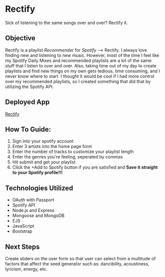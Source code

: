 # Rectify
Sick of listening to the same songs over and over? Rectify it.

## Objective 
Rectify is a playlist *Recommender* for *Spotify* --> Rectify. I always love finding new and listening to new music. However, most of the time I feel like my Spotify Daily Mixes and recommended playlists are a lot of the same stuff that I listen to over and over. Also, taking time out of my day to create playlists and find new things on my own gets tedious, time consuming,  and I never know where to start. I thought it would be cool if I had more control over my recommended playlists, so I created something that did that by utilizing the Spotify API.

## Deployed App
[Rectify](https://rectify-playlist-builder.herokuapp.com/)

## How To Guide:
1. Sign into your spotify account
2. Enter 3 artists into the home page form
3. Enter the number of tracks to customize your playlist length
4. Enter the genres you're feeling, seperated by commas
5. Hit submit and get your playlist
6. Click the +Add to Spotify button if you are satisfied and **Save it straight to your Spotify profile!!!**

## Technologies Utilized
* OAuth with Passport
* Spotify API
* Node.js and Express
* Mongoose and MongoDB
* EJS
* JavaScript
* Bootstrap

## Next Steps
Create sliders on the user form so that user can select from a multitude of factors that affect the seed generator such as: dancibility, acoustiness, lyricism, energy, etc.